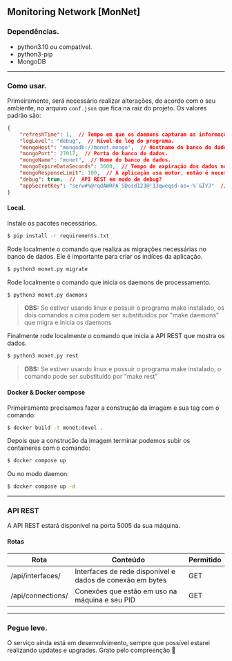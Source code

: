 ## Monitoring Network [MonNet]

### Dependências.

- python3.10 ou compatível.
- python3-pip
- MongoDB

---

### Como usar.

Primeiramente, será necessário realizar alterações, de acordo com o seu ambiente, no arquivo `conf.json` que fica na raiz do projeto. Os valores padrão são:

```json
{
    "refreshTime": 1,  // Tempo em que os daemons capturam as informações da rede.
    "logLevel": "debug",  // Nível de log do programa.
    "mongoHost": "mongodb://monet.mongo",  // Hostname do banco de dados. Apontando para o container do docker-compose.yml
    "mongoPort": 27017,  // Porta do banco de dados.
    "mongoName": "monet",  // Nome do banco de dados.
    "mongoExpireDataSeconds": 3600,  // Tempo de expiração dos dados no banco.
    "mongoResponseLimit": 100,  // A aplicação usa motor, então é necessário limitar o tamanho da resposta.
    "debug": true,  //  API REST em modo de debug?
    "appSecretKey": "serw#%@rqdÀWRPA`SDosd123@!13qweqsd-as=-%¨&ÏYJ"  // Senha para os cookies da API REST, recomento trocar por uma senha forte.
}
```

#### Local.

Instale os pacotes necessários.

```bash
$ pip install -r requirements.txt
```

Rode localmente o comando que realiza as migrações necessárias no banco de dados. Ele é importante para criar os indíces da aplicação.

```bash
$ python3 monet.py migrate
```

Rode localmente o comando que inicia os daemons de processamento.

```bash
$ python3 monet.py daemons
```

> **OBS:** Se estiver usando linux e possuir o programa make instalado, os dois comandos a cima podem ser substituídos por "make daemons" que migra e inicia os daemons


Finalmente rode localmente o comando que inicia a API REST que mostra os dados.

```bash
$ python3 monet.py rest
```

> **OBS:** Se estiver usando linux e possuir o programa make instalado, o comando pode ser substituído por "make rest"


#### Docker & Docker compose

Primeiramente precisamos fazer a construção da imagem e sua tag com o comando:

```bash
$ docker build -t monet:devel .
```

Depois que a construção da imagem terminar podemos subir os containeres com o comando:

```bash
$ docker compose up
```

Ou no modo daemon:

```bash
$ docker compose up -d
```

---

### API REST

A API REST estará disponível na porta 5005 da sua máquina.

#### Rotas

| Rota | Conteúdo | Permitido |
| ---- | -------- | --------- |
| /api/interfaces/ | Interfaces de rede disponível e dados de conexão em bytes | GET |
| /api/connections/ | Conexões que estão em uso na máquina e seu PID | GET |

---

### Pegue leve.

O serviço ainda está em desenvolvimento, sempre que possível estarei realizando updates e upgrades. Grato pelo compreenção :grimacing:
